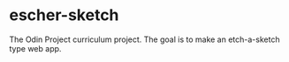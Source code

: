 # escher-sketch
The Odin Project curriculum project. The goal is to make an etch-a-sketch type web app.
